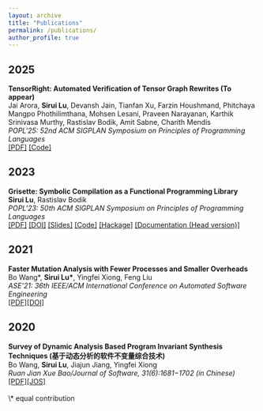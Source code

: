 ```yaml
---
layout: archive
title: "Publications"
permalink: /publications/
author_profile: true
---
```


<h2>2025</h2>
<b>TensorRight: Automated Verification of Tensor Graph Rewrites (To appear)</b><br>
Jai Arora, <b>Sirui Lu</b>, Devansh Jain, Tianfan Xu, Farzin Houshmand, Phitchaya Mangpo Phothilimthana, Mohsen Lesani, Praveen Narayanan, Karthik Srinivasa Murthy, Rastislav Bodik, Amit Sabne, Charith Mendis<br>
<i>POPL'25: 52nd ACM SIGPLAN Symposium on Principles of Programming Languages</i><br>
<a href="/files/POPL25.pdf">[PDF]</a>
<a href="https://github.com/ADAPT-uiuc/TensorRight">[Code]</a>
<br>

<h2>2023</h2>
<b>Grisette: Symbolic Compilation as a Functional Programming Library</b><br>
<b>Sirui Lu</b>, Rastislav Bodik<br>
<i>POPL'23: 50th ACM SIGPLAN Symposium on Principles of Programming Languages</i><br>
<a href="/files/POPL23.pdf">[PDF]</a>
<a href="https://doi.org/10.1145/3571209">[DOI]</a>
<a href="/files/POPL23Slides.pdf">[Slides]</a>
<a href="https://github.com/lsrcz/grisette">[Code]</a>
<a href="https://hackage.haskell.org/package/grisette">[Hackage]</a>
<a href="/grisette">[Documentation (Head version)]</a>
<br>

<h2>2021</h2>
<b>Faster Mutation Analysis with Fewer Processes and Smaller Overheads</b><br>
Bo Wang*, <b>Sirui Lu*</b>, Yingfei Xiong, Feng Liu<br>
<i>ASE'21: 36th IEEE/ACM International Conference on Automated Software Engineering</i><br>
<a href="/files/ASE21.pdf">[PDF]</a><a href="https://doi.org/10.1109/ASE51524.2021.9678827">[DOI]</a><br>

<h2>2020</h2>
<b>Survey of Dynamic Analysis Based Program Invariant Synthesis Techniques (基于动态分析的软件不变量综合技术)</b><br>
Bo Wang, <b>Sirui Lu</b>, Jiajun Jiang, Yingfei Xiong<br>
<i>Ruan Jian Xue Bao/Journal of Software, 31(6):1681−1702 (in Chinese)</i><br>
<a href="/files/JOS20.pdf">[PDF]</a><a href="http://www.jos.org.cn/html/2020/6/6014.htm">[JOS]</a><br>

<br>
\* equal contribution
